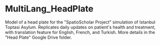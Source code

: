 # MultiLang_HeadPlate
Model of a head plate for the "SpatioScholar Project" simulation of Istanbul Toptasi Asylum. Replicates daily updates on patient's health and treatment, with translation feature for English, French, and Turkish. More details in the "Head Plate" Google Drive folder.
